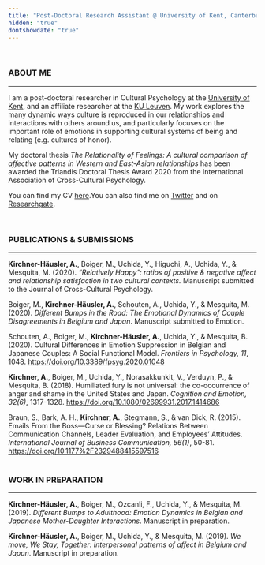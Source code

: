 ```yaml
---
title: "Post-Doctoral Research Assistant @ University of Kent, Canterbury"
hidden: "true"
dontshowdate: "true"
---
```

&nbsp;
### ABOUT ME
---
I am a post-doctoral researcher in Cultural Psychology at the [University of Kent](https://www.kent.ac.uk/psychology/people/2773/kirchner-alexander), and an affiliate researcher at the [KU Leuven](https://ppw.kuleuven.be/cscp/people/00098908). My work explores the many dynamic ways culture is reproduced in our relationships and interactions with others around us, and particularly focuses on the important role of emotions in supporting cultural systems of being and relating (e.g. cultures of honor). 

My doctoral thesis *The Relationality of Feelings: A cultural comparison of affective patterns in Western and East-Asian relationships* has been awarded the Triandis Doctoral Thesis Award 2020 from the International Association of Cross-Cultural Psychology.  

You can find my CV [here](https://github.com/AlexanderKirchnerHausler/akhwebsite/blob/master/static/files/Curriculum%20Vitae_Alexander%20Kirchner%20Hausler_June%202020.pdf).You can also find me on [Twitter](https://twitter.com/KirchnerHausler) and on [Researchgate](https://www.researchgate.net/profile/Alexander_Kirchner_Haeusler2?ev=hdr_xprf&_sg=1_umsskRDfOXbyBJVefOrV40cm7JLK5Wt2wJDgEJaXjDseKC0hega-L930v0ljD-vusFY90V5qhoxJ19KxKH05Je). 

&nbsp;
### PUBLICATIONS & SUBMISSIONS
---

**Kirchner-Häusler, A.**, Boiger, M., Uchida, Y., Higuchi, A., Uchida, Y., & Mesquita, M. (2020). *“Relatively Happy”: ratios of positive & negative affect and relationship satisfaction in two cultural contexts.* Manuscript submitted to the Journal of Cross-Cultural Psychology. 

Boiger, M., **Kirchner-Häusler, A.**, Schouten, A., Uchida, Y., & Mesquita, M. (2020). *Different Bumps in the Road: The Emotional Dynamics of Couple Disagreements in Belgium and Japan*. Manuscript submitted to Emotion.

Schouten, A., Boiger, M., **Kirchner-Häusler, A.**, Uchida, Y., & Mesquita, B. (2020). Cultural Differences in Emotion Suppression in Belgian and Japanese Couples: A Social Functional Model. *Frontiers in Psychology, 11*, 1048. https://doi.org/10.3389/fpsyg.2020.01048

**Kirchner, A.**, Boiger, M., Uchida, Y., Norasakkunkit, V., Verduyn, P., & Mesquita, B. (2018). Humiliated fury is not universal: the co-occurrence of anger and shame in the United States and Japan. *Cognition and Emotion, 32(6)*, 1317-1328. https://doi.org/10.1080/02699931.2017.1414686

Braun, S., Bark, A. H., **Kirchner, A.**, Stegmann, S., & van Dick, R. (2015). Emails From the Boss—Curse or Blessing? Relations Between Communication Channels, Leader Evaluation, and Employees’ Attitudes. *International Journal of Business Communication, 56(1)*, 50-81. https://doi.org/10.1177%2F2329488415597516  
&nbsp;
&nbsp;
### WORK IN PREPARATION
---

**Kirchner-Häusler, A.**, Boiger, M., Ozcanli, F., Uchida, Y., & Mesquita, M. (2019). *Different Bumps to Adulthood: Emotion Dynamics in Belgian and Japanese Mother-Daughter Interactions*. Manuscript in preparation. 

**Kirchner-Häusler, A.**, Boiger, M., Uchida, Y., & Mesquita, M. (2019). *We move, We Stay, Together: Interpersonal patterns of affect in Belgium and Japan*. Manuscript in preparation. 
